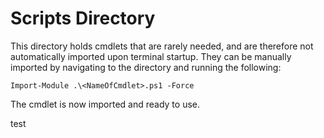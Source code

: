 # Scripts Directory

This directory holds cmdlets that are rarely needed, and are therefore not automatically imported upon terminal startup. They can be manually imported by navigating to the directory and running the following:
```
Import-Module .\<NameOfCmdlet>.ps1 -Force
```

The cmdlet is now imported and ready to use.

test